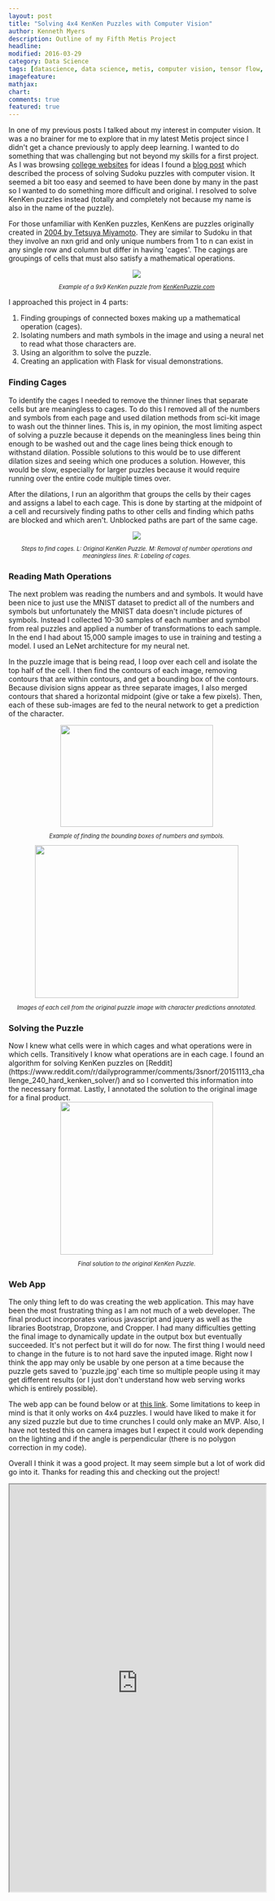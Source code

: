 ```yaml
---
layout: post
title: "Solving 4x4 KenKen Puzzles with Computer Vision"
author: Kenneth Myers
description: Outline of my Fifth Metis Project
headline:
modified: 2016-03-29
category: Data Science
tags: [datascience, data science, metis, computer vision, tensor flow, tensorflow, skimage, sci-kit image, cv, kenken]
imagefeature:
mathjax:
chart:
comments: true
featured: true
---
```



In one of my previous posts I talked about my interest in computer vision. It was a no brainer for me to explore that in my latest Metis project since I didn't get a chance previously to apply deep learning. I wanted to do something that was challenging but not beyond my skills for a first project. As I was browsing [college websites](https://sites.google.com/a/eng.ucsd.edu/cse-155-spring-2012/home/projects/suggested-research-projects) for ideas I found a [blog post](http://sudokugrab.blogspot.com/2009/07/how-does-it-all-work.html) which described the process of solving Sudoku puzzles with computer vision. It seemed a bit too easy and seemed to have been done by many in the past so I wanted to do something more difficult and original. I resolved to solve KenKen puzzles instead (totally and completely not because my name is also in the name of the puzzle).

For those unfamiliar with KenKen puzzles, KenKens are puzzles originally created in [2004 by Tetsuya Miyamoto](https://en.wikipedia.org/wiki/KenKen). They are similar to Sudoku in that they involve an nxn grid and only unique numbers from 1 to n can exist in any single row and column but differ in having 'cages'. The cagings are groupings of cells that must also satisfy a mathematical operations.

<div align="center">
    <img style="max-height:400px;max-width:400px;" src="/assets/metis_fifth_project/kenken_example.png">
    <p style="font-style:italic;font-size:.8em;">Example of a 9x9 KenKen puzzle from <a href="http://www.kenkenpuzzle.com/">KenKenPuzzle.com</a></p>
</div>

I approached this project in 4 parts:

1. Finding groupings of connected boxes making up a mathematical operation (cages).
2. Isolating numbers and math symbols in the image and using a neural net to read what those characters are.
3. Using an algorithm to solve the puzzle.
4. Creating an application with Flask for visual demonstrations.

<h3>Finding Cages</h3>

To identify the cages I needed to remove the thinner lines that separate cells but are meaningless to cages. To do this I removed all of the numbers and symbols from each page and used dilation methods from sci-kit image to wash out the thinner lines. This is, in my opinion, the most limiting aspect of solving a puzzle because it depends on the meaningless lines being thin enough to be washed out and the cage lines being thick enough to withstand dilation. Possible solutions to this would be to use different dilation sizes and seeing which one produces a solution. However, this would be slow, especially for larger puzzles because it would require running over the entire code multiple times over.

After the dilations, I run an algorithm that groups the cells by their cages and assigns a label to each cage. This is done by starting at the midpoint of a cell and recursively finding paths to other cells and finding which paths are blocked and which aren't. Unblocked paths are part of the same cage.

<div align="center">
    <img src="/assets/metis_fifth_project/find_cages.png">
    <p style="font-style:italic;font-size:.8em;">Steps to find cages. L: Original KenKen Puzzle. M: Removal of number operations and meaningless lines. R: Labeling of cages.</p>
</div>

<h3>Reading Math Operations</h3>

The next problem was reading the numbers and and symbols. It would have been nice to just use the MNIST dataset to predict all of the numbers and symbols but unfortunately the MNIST data doesn't include pictures of symbols. Instead I collected 10-30 samples of each number and symbol from real puzzles and applied a number of transformations to each sample. In the end I had about 15,000 sample images to use in training and testing a model. I used an LeNet architecture for my neural net.

In the puzzle image that is being read, I loop over each cell and isolate the top half of the cell. I then find the contours of each image, removing contours that are within contours, and get a bounding box of the contours. Because division signs appear as three separate images, I also merged contours that shared a horizontal midpoint (give or take a few pixels). Then, each of these sub-images are fed to the neural network to get a prediction of the character.

<div align="center">
    <img style="height:200px;width:300px;" src="/assets/metis_fifth_project/bboxes.png">
    <p style="font-style:italic;font-size:.8em;">Example of finding the bounding boxes of numbers and symbols.</p>
</div>

<div align="center">
    <img style="height:300px;width:400px;" src="/assets/metis_fifth_project/predictions.png">
    <p style="font-style:italic;font-size:.8em;">Images of each cell from the original puzzle image with character predictions annotated.</p>
</div>

<h3>Solving the Puzzle</h3>
Now I knew what cells were in which cages and what operations were in which cells. Transitively I know what operations are in each cage. I found an algorithm for solving KenKen puzzles on [Reddit](https://www.reddit.com/r/dailyprogrammer/comments/3snorf/20151113_challenge_240_hard_kenken_solver/) and so I converted this information into the necessary format. Lastly, I annotated the solution to the original image for a final product.

<div align="center">
    <img style="height:300px;width:300px;" src="/assets/metis_fifth_project/solution.png">
    <p style="font-style:italic;font-size:.8em;">Final solution to the original KenKen Puzzle.</p>
</div>

<h3>Web App</h3>
The only thing left to do was creating the web application. This may have been the most frustrating thing as I am not much of a web developer. The final product incorporates various javascript and jquery as well as the libraries Bootstrap, Dropzone, and Cropper. I had many difficulties getting the final image to dynamically update in the output box but eventually succeeded. It's not perfect but it will do for now. The first thing I would need to change in the future is to not hard save the inputed image. Right now I think the app may only be usable by one person at a time because the puzzle gets saved to 'puzzle.jpg' each time so multiple people using it may get different results (or I just don't understand how web serving works which is entirely possible).

The web app can be found below or at [this link](http://kenkensolver.herokuapp.com/). Some limitations to keep in mind is that it only works on 4x4 puzzles. I would have liked to make it for any sized puzzle but due to time crunches I could only make an MVP. Also, I have not tested this on camera images but I expect it could work depending on the lighting and if the angle is perpendicular (there is no polygon correction in my code).

Overall I think it was a good project. It may seem simple but a lot of work did go into it. Thanks for reading this and checking out the project!




<iframe
 src="https://kenkensolver.herokuapp.com/"
 width="100%" height="800">
  <p>
    <a href="https://kenkensolver.herokuapp.com/">
      Fallback link for browsers that, unlikely, don't support frames
    </a>
  </p>
</iframe>
